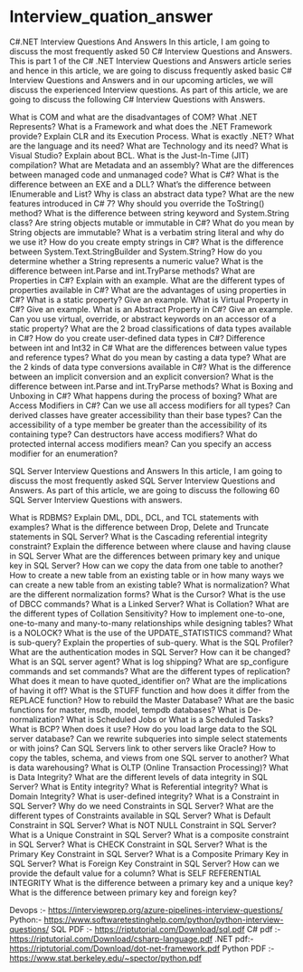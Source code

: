# Interview_quation_answer
C#.NET Interview Questions And Answers
In this article, I am going to discuss the most frequently asked 50 C# Interview Questions and Answers. This is part 1 of the C# .NET Interview Questions and Answers article series and hence in this article, we are going to discuss frequently asked basic C# Interview Questions and Answers and in our upcoming articles, we will discuss the experienced Interview questions. As part of this article, we are going to discuss the following C# Interview Questions with Answers.

What is COM and what are the disadvantages of COM?
What .NET Represents?
What is a Framework and what does the .NET Framework provide?
Explain CLR and its Execution Process.
What is exactly .NET?
What are the language and its need?
What are Technology and its need?
What is Visual Studio?
Explain about BCL.
What is the Just-In-Time (JIT) compilation?
What are Metadata and an assembly?
What are the differences between managed code and unmanaged code?
What is C#?
What is the difference between an EXE and a DLL?
What’s the difference between IEnumerable<T> and List<T>?
Why is class an abstract data type?
What are the new features introduced in C# 7?
Why should you override the ToString() method?
What is the difference between string keyword and System.String class?
Are string objects mutable or immutable in C#?
What do you mean by String objects are immutable?
What is a verbatim string literal and why do we use it?
How do you create empty strings in C#?
What is the difference between System.Text.StringBuilder and System.String?
How do you determine whether a String represents a numeric value?
What is the difference between int.Parse and int.TryParse methods?
What are Properties in C#? Explain with an example.
What are the different types of properties available in C#?
What are the advantages of using properties in C#?
What is a static property? Give an example.
What is Virtual Property in C#? Give an example.
What is an Abstract Property in C#? Give an example.
Can you use virtual, override, or abstract keywords on an accessor of a static property? 
What are the 2 broad classifications of data types available in C#?
How do you create user-defined data types in C#?
Difference between int and Int32 in C#
What are the differences between value types and reference types?
What do you mean by casting a data type?
What are the 2 kinds of data type conversions available in C#?
What is the difference between an implicit conversion and an explicit conversion?
What is the difference between int.Parse and int.TryParse methods?
What is Boxing and Unboxing in C#?
What happens during the process of boxing?
What are Access Modifiers in C#?
Can we use all access modifiers for all types?
Can derived classes have greater accessibility than their base types?
Can the accessibility of a type member be greater than the accessibility of its containing type?
Can destructors have access modifiers?
What do protected internal access modifiers mean?
Can you specify an access modifier for an enumeration? 

SQL Server Interview Questions and Answers
In this article, I am going to discuss the most frequently asked SQL Server Interview Questions and Answers. As part of this article, we are going to discuss the following 60 SQL Server Interview Questions with answers.

What is RDBMS?
Explain DML, DDL, DCL, and TCL statements with examples?
What is the difference between Drop, Delete and Truncate statements in SQL Server?
What is the Cascading referential integrity constraint?
Explain the difference between where clause and having clause in SQL Server
What are the differences between primary key and unique key in SQL Server?
How can we copy the data from one table to another?
How to create a new table from an existing table or in how many ways we can create a new table from an existing table?
What is normalization?
What are the different normalization forms?
What is the Cursor?
What is the use of DBCC commands?
What is a Linked Server?
What is Collation?
What are the different types of Collation Sensitivity?
How to implement one-to-one, one-to-many and many-to-many relationships while designing tables?
What is a NOLOCK?
What is the use of the UPDATE_STATISTICS command?
What is sub-query? Explain the properties of sub-query.
What is the SQL Profiler?
What are the authentication modes in SQL Server? How can it be changed?
What is an SQL server agent?
What is log shipping?
What are sp_configure commands and set commands?
What are the different types of replication?
What does it mean to have quoted_identifier on?
What are the implications of having it off?
What is the STUFF function and how does it differ from the REPLACE function?
How to rebuild the Master Database?
What are the basic functions for master, msdb, model, tempdb databases?
What is De-normalization?
What is Scheduled Jobs or What is a Scheduled Tasks?
What is BCP? When does it use?
How do you load large data to the SQL server database?
Can we rewrite subqueries into simple select statements or with joins?
Can SQL Servers link to other servers like Oracle?
How to copy the tables, schema, and views from one SQL server to another? 
What is data warehousing?
What is OLTP (Online Transaction Processing)?
What is Data Integrity?
What are the different levels of data integrity in SQL Server?
What is Entity integrity?
What is Referential integrity?
What is Domain Integrity?
What is user-defined integrity?
What is a Constraint in SQL Server?
Why do we need Constraints in SQL Server?
What are the different types of Constraints available in SQL Server?
What is Default Constraint in SQL Server?
What is NOT NULL Constraint in SQL Server?
What is a Unique Constraint in SQL Server?
What is a composite constraint in SQL Server?
What is CHECK Constraint in SQL Server?
What is the Primary Key Constraint in SQL Server?
What is a Composite Primary Key in SQL Server?
What is Foreign Key Constraint in SQL Server?
How can we provide the default value for a column?
What is SELF REFERENTIAL INTEGRITY
What is the difference between a primary key and a unique key?
What is the difference between primary key and foreign key?

Devops :- https://interviewprep.org/azure-pipelines-interview-questions/
Python:- https://www.softwaretestinghelp.com/python/python-interview-questions/
SQL PDF :- https://riptutorial.com/Download/sql.pdf
C# pdf :- https://riptutorial.com/Download/csharp-language.pdf
.NET pdf:- https://riptutorial.com/Download/dot-net-framework.pdf
Python PDF :- https://www.stat.berkeley.edu/~spector/python.pdf
